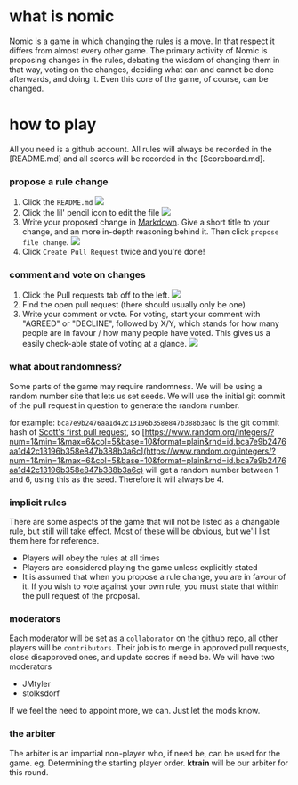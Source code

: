 # what is nomic

Nomic is a game in which changing the rules is a move. In that respect it differs from almost every other game. The primary activity of Nomic is proposing changes in the rules, debating the wisdom of changing them in that way, voting on the changes, deciding what can and cannot be done afterwards, and doing it. Even this core of the game, of course, can be changed.

# how to play

All you need is a github account. All rules will always be recorded in the [README.md] and all scores will be recorded in the [Scoreboard.md].

### propose a rule change

1. Click the `README.md` ![](http://i.imgur.com/gtWUHWd.jpg)
2. Click the lil' pencil icon to edit the file ![](http://i.imgur.com/rGYJ88i.jpg)
3. Write your proposed change in [Markdown](https://github.com/adam-p/markdown-here/wiki/Markdown-Cheatsheet). Give a short title to your change, and an more in-depth reasoning behind it. Then click `propose file change`. ![](http://i.imgur.com/3rlMJVc.jpg)
4. Click `Create Pull Request` twice and you're done!

### comment and vote on changes

1. Click the Pull requests tab off to the left. ![](http://i.imgur.com/eP2OUwe.jpg)
2. Find the open pull request (there should usually only be one)
3. Write your comment or vote. For voting, start your comment with "AGREED" or "DECLINE", followed by X/Y, which stands for how many people are in favour / how many people have voted. This gives us a easily check-able state of voting at a glance. ![](http://i.imgur.com/F1j6NF0.jpg)

### what about randomness?

Some parts of the game may require randomness. We will be using a random number site that lets us set seeds. We will use the initial git commit of the pull request in question to generate the random number.

for example: `bca7e9b2476aa1d42c13196b358e847b388b3a6c` is the git commit hash of [Scott's first pull request](https://github.com/stolksdorf/nomic/pulls), so [https://www.random.org/integers/?num=1&min=1&max=6&col=5&base=10&format=plain&rnd=id.bca7e9b2476aa1d42c13196b358e847b388b3a6c](https://www.random.org/integers/?num=1&min=1&max=6&col=5&base=10&format=plain&rnd=id.bca7e9b2476aa1d42c13196b358e847b388b3a6c) will get a random number between 1 and 6, using this as the seed. Therefore it will always be 4.


### implicit rules
There are some aspects of the game that will not be listed as a changable rule, but still will take effect. Most of these will be obvious, but we'll list them here for reference.

* Players will obey the rules at all times
* Players are considered playing the game unless explicitly stated
* It is assumed that when you propose a rule change, you are in favour of it. If you wish to vote against your own rule, you must state that within the pull request of the proposal.

### moderators

Each moderator will be set as a `collaborator` on the github repo, all other players will be `contributors`. Their job is to merge in approved pull requests, close disapproved ones, and update scores if need be. We will have two moderators

* JMtyler
* stolksdorf
 
If we feel the need to appoint more, we can. Just let the mods know.

### the arbiter
The arbiter is an impartial non-player who, if need be, can be used for the game. eg. Determining the starting player order. **ktrain** will be our arbiter for this round.
